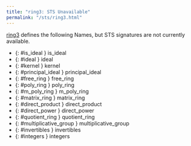```yaml
---
title: "ring3: STS Unavailable"
permalink: "/sts/ring3.html"
---
```






[ring3](/cd/ring3)
defines the following Names, but STS signatures are not currently available.


 *  {: #is_ideal } is_ideal
 *  {: #ideal } ideal
 *  {: #kernel } kernel
 *  {: #principal_ideal } principal_ideal
 *  {: #free_ring } free_ring
 *  {: #poly_ring } poly_ring
 *  {: #m_poly_ring } m_poly_ring
 *  {: #matrix_ring } matrix_ring
 *  {: #direct_product } direct_product
 *  {: #direct_power } direct_power
 *  {: #quotient_ring } quotient_ring
 *  {: #multiplicative_group } multiplicative_group
 *  {: #invertibles } invertibles
 *  {: #integers } integers